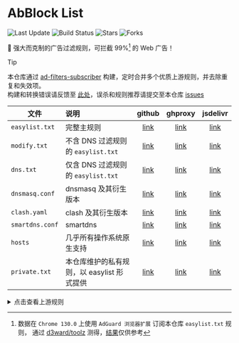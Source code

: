 # AbBlock List

![Last Update](https://img.shields.io/github/last-commit/xndeye/adblock_list?style=flat-square&branch=release)
![Build Status](https://img.shields.io/github/actions/workflow/status/xndeye/adblock_list/auto-update.yml?branch=main&style=flat-square)
![Stars](https://img.shields.io/github/stars/xndeye/adblock_list?style=flat-square)
![Forks](https://img.shields.io/github/forks/xndeye/adblock_list?style=flat-square)


💪 强大而克制的广告过滤规则，可拦截 99%[^1] 的 Web 广告！

> [!TIP]
> 本仓库通过 [ad-filters-subscriber](https://github.com/fordes123/ad-filters-subscriber/) 构建，定时合并多个优质上游规则，并去除重复和失效项。  
> 构建和转换错误请反馈至 [此处](https://github.com/fordes123/ad-filters-subscriber/issues)，误杀和规则推荐请提交至本仓库 [issues](https://github.com/xndeye/adblock_list/issues)

| 文件              | 说明                          |        github        |         ghproxy          |         jsdelivr          |
|-----------------|:----------------------------|:--------------------:|:------------------------:|:-------------------------:|
| `easylist.txt`  | 完整主规则                       | [link][easylist-raw] | [link][easylist-ghproxy] | [link][easylist-jsdelivr] |
| `modify.txt`    | 不含 DNS 过滤规则的 `easylist.txt` |  [link][modify-raw]  |  [link][modify-ghproxy]  |  [link][modify-jsdelivr]  |
| `dns.txt`       | 仅含 DNS 过滤规则的 `easylist.txt` |   [link][dns-raw]    |   [link][dns-ghproxy]    |   [link][dns-jsdelivr]    |
| `dnsmasq.conf`  | dnsmasq 及其衍生版本              | [link][dnsmasq-raw]  | [link][dnsmasq-ghproxy]  | [link][dnsmasq-jsdelivr]  |
| `clash.yaml`    | clash 及其衍生版本                |  [link][clash-raw]   |  [link][clash-ghproxy]   |  [link][clash-jsdelivr]   |
| `smartdns.conf` | smartdns                    | [link][smartdns-raw] | [link][smartdns-ghproxy] | [link][smartdns-jsdelivr] |
| `hosts`         | 几乎所有操作系统原生支持                |  [link][hosts-raw]   |  [link][hosts-ghproxy]   |  [link][hosts-jsdelivr]   |
| `private.txt`   | 本仓库维护的私有规则，以 easylist 形式提供  | [link][private-raw]  | [link][private-ghproxy]  | [link][private-jsdelivr]  |

[easylist-raw]: https://raw.githubusercontent.com/star1145209/adblock_list/main/rule/easylist.txt

[easylist-ghproxy]: https://ghproxy.net/https://raw.githubusercontent.com/star1145209/adblock_list/main/rule/easylist.txt

[easylist-jsdelivr]: https://gcore.jsdelivr.net/gh/star1145209/adblock_list/rule/easylist.txt

[modify-raw]: https://raw.githubusercontent.com/star1145209/adblock_list/main/rule/modify.txt

[modify-ghproxy]: https://ghproxy.net/https://raw.githubusercontent.com/star1145209/adblock_list/main/rule/modify.txt

[modify-jsdelivr]: https://gcore.jsdelivr.net/gh/star1145209/adblock_list/rule/modify.txt

[dns-raw]: https://raw.githubusercontent.com/star1145209/adblock_list/main/rule/dns.txt

[dns-ghproxy]: https://ghproxy.net/https://raw.githubusercontent.com/star1145209/adblock_list/main/rule/dns.txt

[dns-jsdelivr]: https://gcore.jsdelivr.net/gh/star1145209/adblock_list/rule/dns.txt

[dnsmasq-raw]: https://raw.githubusercontent.com/star1145209/adblock_list/main/rule/dnsmasq.conf

[dnsmasq-ghproxy]: https://ghproxy.net/https://raw.githubusercontent.com/star1145209/adblock_list/main/rule/dnsmasq.conf

[dnsmasq-jsdelivr]: https://gcore.jsdelivr.net/gh/star1145209/adblock_list/rule/dnsmasq.conf

[clash-raw]: https://raw.githubusercontent.com/star1145209/adblock_list/main/rule/clash.yaml

[clash-ghproxy]: https://ghproxy.net/https://raw.githubusercontent.com/star1145209/adblock_list/main/rule/clash.yaml

[clash-jsdelivr]: https://gcore.jsdelivr.net/gh/star1145209/adblock_list/rule/clash.yaml

[smartdns-raw]: https://raw.githubusercontent.com/star1145209/adblock_list/main/rule/smartdns.conf

[smartdns-ghproxy]: https://ghproxy.net/https://raw.githubusercontent.com/star1145209/adblock_list/main/rule/smartdns.conf

[smartdns-jsdelivr]: https://gcore.jsdelivr.net/gh/star1145209/adblock_list/rule/smartdns.conf

[hosts-raw]: https://raw.githubusercontent.com/star1145209/adblock_list/main/rule/hosts

[hosts-ghproxy]: https://ghproxy.net/https://raw.githubusercontent.com/star1145209/adblock_list/main/rule/hosts

[hosts-jsdelivr]: https://gcore.jsdelivr.net/gh/star1145209/adblock_list/rule/hosts

[private-raw]: https://raw.githubusercontent.com/star1145209/adblock_list/main/rule/private.txt

[private-ghproxy]: https://ghproxy.net/https://raw.githubusercontent.com/star1145209/adblock_list/main/rule/private.txt

[private-jsdelivr]: https://gcore.jsdelivr.net/gh/star1145209/adblock_list/rule/private.txt

<details>
<summary>点击查看上游规则</summary>
<ul>
    <li><a href="https://raw.githubusercontent.com/AdguardTeam/FiltersRegistry/master/filters/filter_2_Base/filter.txt">AdGuard 基础过滤器</a></li>
    <li><a href="https://raw.githubusercontent.com/AdguardTeam/FiltersRegistry/master/filters/filter_11_Mobile/filter.txt">AdGuard 移动广告过滤器</a></li>
    <del>
    <li><a href="https://raw.githubusercontent.com/AdguardTeam/FiltersRegistry/master/filters/filter_3_Spyware/filter.txt">AdGuard 防跟踪保护过滤器</a></li>
    <li><a href="https://raw.githubusercontent.com/AdguardTeam/FiltersRegistry/master/filters/filter_17_TrackParam/filter.txt">AdGuard URL跟踪过滤器</a></li>
    <li><a href="https://raw.githubusercontent.com/AdguardTeam/FiltersRegistry/master/filters/filter_14_Annoyances/filter.txt">AdGuard 恼人广告过滤器</a></li>
    <li><a href="https://raw.githubusercontent.com/AdguardTeam/FiltersRegistry/master/filters/filter_10_Useful/filter.txt">AdGuard 解除搜索广告和自我推销过滤器</a></li>
    </del>
    <li><a href="https://raw.githubusercontent.com/AdguardTeam/FiltersRegistry/master/filters/filter_224_Chinese/filter.txt">AdGuard 中文过滤器</a></li>
    <li><a href="https://github.com/TG-Twilight/AWAvenue-Adblock-Rule">AWAvenue-Adblock-Rule</a></li>
    <li><a href="https://raw.githubusercontent.com/Noyllopa/NoAppDownload/master/NoAppDownload.txt">NoAppDownload</a></li>
    <li><a href="https://raw.githubusercontent.com/8680/GOODBYEADS/master/data/rules/dns.txt">8680/GOODBYEADS</a></li>
    <li><a href="https://github.com/xinggsf/Adblock-Plus-Rule">xinggsf/Adblock-Plus-Rule</a></li>
    <li><a href="https://github.com/damengzhu/banad">damengzhu/banad</a></li>
    <li><a href="https://github.com/cjx82630/cjxlist">cjx82630/cjxlist</a></li>
    <li><a href="https://easylist-downloads.adblockplus.org/antiadblockfilters.txt">ABP EasyList</a></li>
    <li><a href="https://easylist-downloads.adblockplus.org/abp-filters-anti-cv.txt">ABP anti-circumvention filter list</a></li>
    <li><a href="https://raw.githubusercontent.com/uBlockOrigin/uAssets/refs/heads/master/filters/privacy.txt">uBlockOrigin privacy</a></li>
    <li><a href="https://raw.githubusercontent.com/SystemJargon/filters/refs/heads/main/telemetry.txt">Telemetry Lists - Aggregated</a></li>
</ul>
</details>

[^1]: 数据在 `Chrome 130.0` 上使用 `AdGuard 浏览器扩展` 订阅本仓库 `easylist.txt` 规则，
通过 [d3ward/toolz](https://d3ward.github.io/toolz/adblock.html) 测得，[结果](https://github.com/user-attachments/assets/76ccfcac-9ffd-4bed-89d7-08cdfe6cc33d)仅供参考

